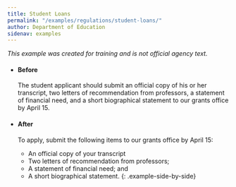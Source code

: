 ```yaml
---
title: Student Loans
permalink: "/examples/regulations/student-loans/"
author: Department of Education
sidenav: examples
---
```


_This example was created for training and is not official agency text._

* #### Before

  The student applicant should submit an official copy of his or her transcript, two letters of recommendation from professors, a statement of financial need, and a short biographical statement to our grants office by April 15.

* #### After

  To apply, submit the following items to our grants office by April 15:

  - An official copy of your transcript
  - Two letters of recommendation from professors;
  - A statement of financial need; and
  - A short biographical statement.
{: .example-side-by-side}
